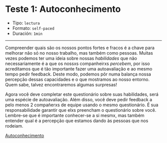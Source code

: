 # Teste 1: Autoconhecimento

* Tipo: `lectura`
* Formato: `self-paced`
* Duración: `1min`

***
Compreender quais são os nossos pontos fortes e fracos é a chave para melhorar não só no nosso trabalho, mas também como pessoas. Muitas vezes podemos ter uma ideia sobre nossas _habilidades_ que não necessariamente é a que os nossxs companheirxs _percebem_, por isso acreditamos que é tão importante fazer uma autoavaliação e ao mesmo tempo pedir feedback. Deste modo, podemos pôr numa balança nossa percepção dessas capacidades e o que mostramos ao nosso entorno. Quem sabe, talvez encontraremos algumas surpresas!

Agora você deve completar este questionário sobre suas habilidades, será uma espécie de autoavaliação. Além disso, você deve pedir feedback a pelo menos 2 compañerxs de equipe usando o mesmo questionário. É sua responsabilidade garantir que elxs preencham o questionário sobre você. Lembre-se que é importante conhecer-se a si mesmx, mas também entender qual é a percepção que estamos dando às pessoas que nos rodeiam.


[Autoconhecimento](https://laboratoria.typeform.com/to/fvU2L1?uid=xxxxx&email=xxxxx&name=xxxxx&cohortid=xxxxx&courseid=xxxxx&unitid=xxxxx&partid=xxxxx)
